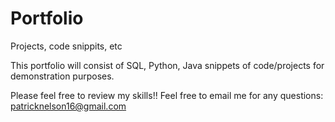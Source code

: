 # Portfolio
Projects, code snippits, etc
 
 This portfolio will consist of SQL, Python, Java snippets of code/projects for demonstration purposes.
 
 Please feel free to review my skills!!
Feel free to email me for any questions: patricknelson16@gmail.com
